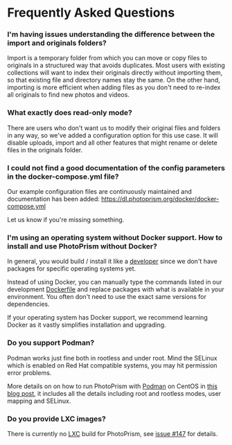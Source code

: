 # Frequently Asked Questions

### I'm having issues understanding the difference between the import and originals folders? ###

Import is a temporary folder from which you can move or copy files to originals in a structured way that avoids duplicates.
Most users with existing collections will want to index their originals directly without importing them, 
so that existing file and directory names stay the same. On the other hand, importing is more efficient when
adding files as you don't need to re-index all originals to find new photos and videos.

### What exactly does read-only mode? ###

There are users who don't want us to modify their original files and folders in any way, so we've added
a configuration option for this use case. It will disable uploads, import and all other features
that might rename or delete files in the originals folder.

### I could not find a good documentation of the config parameters in the docker-compose.yml file? ###

Our example configuration files are continuously maintained and documentation has been added:
https://dl.photoprism.org/docker/docker-compose.yml

Let us know if you're missing something.

### I'm using an operating system without Docker support. How to install and use PhotoPrism without Docker? ###

In general, you would build / install it like a [developer](../developer-guide/setup.md) since we don't have packages 
for specific operating systems yet.

Instead of using Docker, you can manually type the commands listed in our development 
[Dockerfile](https://github.com/photoprism/photoprism/blob/develop/docker/development/Dockerfile) and replace packages with 
what is available in your environment. You often don't need to use the exact same versions for dependencies.

If your operating system has Docker support, we recommend learning Docker as it vastly simplifies installation
and upgrading.

### Do you support Podman? ###

Podman works just fine both in rootless and under root. Mind the SELinux which is enabled on 
Red Hat compatible systems, you may hit permission error problems. 

More details on on how to run PhotoPrism with [Podman](https://podman.io/) on CentOS in 
[this blog post](https://lukas.zapletalovi.com/2020/01/deploy-photoprism-in-centos-80.html), 
it includes all the details including root and rootless modes, user mapping and SELinux.

### Do you provide LXC images? ###

There is currently no [LXC](https://linuxcontainers.org/) build for
PhotoPrism, see [issue #147](https://github.com/photoprism/photoprism/issues/147) for details.
